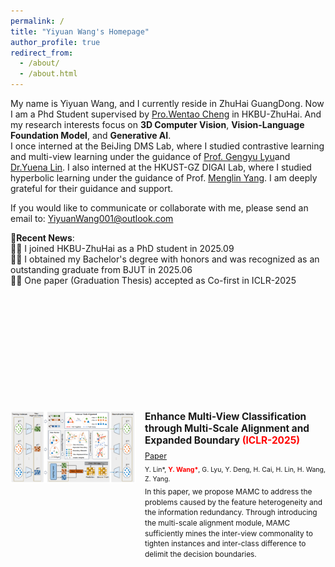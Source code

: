 ```yaml
---
permalink: /
title: "Yiyuan Wang's Homepage"
author_profile: true
redirect_from: 
  - /about/
  - /about.html
---
```

My name is Yiyuan Wang, and I currently reside in ZhuHai GuangDong. Now I am a Phd Student supervised by [Pro.Wentao Cheng](https://wtchengcv.github.io/) in HKBU-ZhuHai. And my research interests focus on **3D Computer Vision**, **Vision-Language Foundation Model**, and **Generative AI**.<br>
I once interned at the BeiJing DMS Lab, where I studied contrastive learning and multi-view learning under the guidance of [Prof. Gengyu Lyu](https://gengyulyu.github.io/homepage/)and [Dr.Yuena Lin](https://yuenalin.github.io/). I also interned at the HKUST-GZ DIGAI Lab, where I studied hyperbolic learning under the guidance of Prof. [Menglin Yang](https://yangmenglinsite.github.io/). I am deeply grateful for their guidance and support.<br>

If you would like to communicate or collaborate with me, please send an email to: [YiyuanWang001@outlook.com](mailto:YiyuanWang001@outlook.com)<br>

📢**Recent News**: <br>
🚀🚀 I joined HKBU-ZhuHai as a PhD student in 2025.09 <br>
🚀🚀 I obtained my Bachelor's degree with honors and was recognized as an outstanding graduate from BJUT in 2025.06 <br>
🚀🚀 One paper (Graduation Thesis) accepted as Co-first in ICLR-2025 <br>













<div style="margin-top: 200px; display: flex; align-items: flex-start; gap: 15px; max-width: 800px; margin-left: auto; margin-right: auto;">
    <div style="flex: 0 0 200px;">
        <img src="images/MAMC.png" alt="MAMC Framework" style="width: 100%; height: auto;">
    </div>
    <div style="flex: 1;">
        <h3 style="margin: 0 0 8px 0; font-size: 1.1em;">Enhance Multi-View Classification through Multi-Scale Alignment and Expanded Boundary <span style="color: red; font-weight: bold;">(ICLR-2025)</span></h3>
        <p style="margin: 0 0 6px 0; font-size: 0.9em;"><a href="https://openreview.net/pdf?id=t1J2CnDFwj">Paper</a></p>
        <p style="margin: 0 0 6px 0; font-size: 0.9em;"><small>Y. Lin*, <span style="color: red; font-weight: bold;">Y. Wang*</span>, G. Lyu, Y. Deng, H. Cai, H. Lin, H. Wang, Z. Yang.</small></p>
        <p style="margin: 0; font-size: 0.85em; line-height: 1.4;">In this paper, we propose MAMC to address the problems caused by the feature heterogeneity and the information redundancy. Through introducing the multi-scale alignment module, MAMC sufficiently mines the inter-view commonality to tighten instances and inter-class difference to delimit the decision boundaries.</p>
    </div>
</div>
